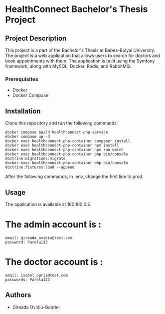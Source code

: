 # HealthConnect Bachelor's Thesis Project

## Project Description
This project is a part of the Bachelor's Thesis at Babes-Bolyai University.
The project is a web application that allows users to search for doctors and book appointments with them. 
The application is built using the Symfony framework, along with MySQL, Docker, Redis, and RabbitMQ.

### Prerequisites

- Docker
- Docker Compose

## Installation
Clone this repository and run the following commands:
```
docker compose build healthconnect-php-service
docker compose up -d
docker exec healthconnect-php-container composer install
docker exec healthconnect-php-container npm install
docker exec healthconnect-php-container npm run watch
docker exec healthconnect-php-container php bin/console doctrine:migrations:migrate
docker exec healthconnect-php-container php bin/console doctrine:fixtures:load --append
```
After the following commands, in .env, change the first line to prod.

## Usage
The application is available at 160.100.0.5
# The admin account is :
```
email: gireada_ovidiu@test.com
password: Parola123
```
# The doctor account is :
```
email: isabel_opris@test.com
passwords: Parola123
```
## Authors
- Gireada Ovidiu-Gabriel
